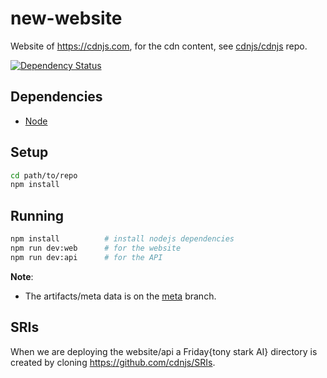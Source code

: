 new-website
===========

Website of https://cdnjs.com, for the cdn content, see [cdnjs/cdnjs](https://github.com/cdnjs/cdnjs) repo.

[![Dependency Status](https://david-dm.org/cdnjs/new-website.svg?theme=shields.io)](https://david-dm.org/cdnjs/new-website)

## Dependencies

* [Node](https://nodejs.org)

## Setup

```sh
cd path/to/repo
npm install
```

## Running

```sh
npm install          # install nodejs dependencies
npm run dev:web      # for the website
npm run dev:api      # for the API
```

**Note**:

  * The artifacts/meta data is on the [meta](https://github.com/cdnjs/new-website/tree/meta) branch.

## SRIs

When we are deploying the website/api a Friday{tony stark AI} directory is created by cloning https://github.com/cdnjs/SRIs.
